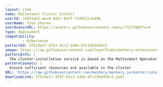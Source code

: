 ```yaml
---
layout: item
name: Mattermost Cluster Install
userId: c4431ab5-eec8-4d21-947f-7fd9321c649b
userName: Yash Sharma
userAvatarURL: https://avatars.githubusercontent.com/u/71271069?v=4
type: deployment
compatibility: 
        - Kubernetes
patternId: 5751de17-4f97-41c2-a3de-bfc156d456c5
image: https://raw.githubusercontent.com/layer5labs/meshery-extensions-packages/master/action-assets/design-assets/5751de17-4f97-41c2-a3de-bfc156d456c5.png
patternInfo: |
  The cluster-installation service is based on the Mattermost Operator model and operates at version 0.3.3. It is responsible for managing the installation and configuration of the Mattermost operator in default namespace
patternCaveats: |
  Ensure sufficient resources are available in the cluster
URL: 'https://raw.githubusercontent.com/meshery/meshery.io/master/catalog/5751de17-4f97-41c2-a3de-bfc156d456c5.yaml'
downloadLink: 5751de17-4f97-41c2-a3de-bfc156d456c5.yaml
---
```

